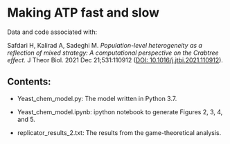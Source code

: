 # Making ATP fast and slow

Data and code associated with:

Safdari H, Kalirad A, Sadeghi M. _Population-level heterogeneity as a reflection of mixed strategy: A computational perspective on the Crabtree effect._ J Theor Biol. 2021 Dec 21;531:110912 ([DOI: 10.1016/j.jtbi.2021.110912](https://doi.org/10.1016/j.jtbi.2021.110912)).

## Contents:

+ Yeast_chem_model.py: The model written in Python 3.7.

+ Yeast_chem_model.ipynb: ipython notebook to generate Figures 2, 3, 4, and 5.

+ replicator_results_2.txt: The results from the game-theoretical analysis.

